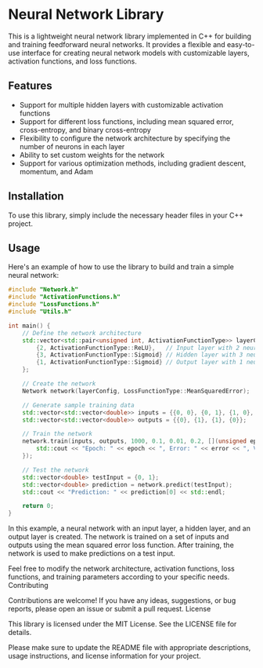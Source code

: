 # Neural Network Library

This is a lightweight neural network library implemented in C++ for building and training feedforward neural networks. It provides a flexible and easy-to-use interface for creating neural network models with customizable layers, activation functions, and loss functions.

## Features

- Support for multiple hidden layers with customizable activation functions
- Support for different loss functions, including mean squared error, cross-entropy, and binary cross-entropy
- Flexibility to configure the network architecture by specifying the number of neurons in each layer
- Ability to set custom weights for the network
- Support for various optimization methods, including gradient descent, momentum, and Adam

## Installation

To use this library, simply include the necessary header files in your C++ project.

## Usage

Here's an example of how to use the library to build and train a simple neural network:

```cpp
#include "Network.h"
#include "ActivationFunctions.h"
#include "LossFunctions.h"
#include "Utils.h"

int main() {
    // Define the network architecture
    std::vector<std::pair<unsigned int, ActivationFunctionType>> layerConfig = {
        {2, ActivationFunctionType::ReLU},   // Input layer with 2 neurons and ReLU activation
        {3, ActivationFunctionType::Sigmoid} // Hidden layer with 3 neurons and Sigmoid activation
        {1, ActivationFunctionType::Sigmoid} // Output layer with 1 neuron and Sigmoid activation
    };

    // Create the network
    Network network(layerConfig, LossFunctionType::MeanSquaredError);

    // Generate sample training data
    std::vector<std::vector<double>> inputs = {{0, 0}, {0, 1}, {1, 0}, {1, 1}};
    std::vector<std::vector<double>> outputs = {{0}, {1}, {1}, {0}};

    // Train the network
    network.train(inputs, outputs, 1000, 0.1, 0.01, 0.2, [](unsigned epoch, double error, double validationError) {
        std::cout << "Epoch: " << epoch << ", Error: " << error << ", Validation Error: " << validationError << std::endl;
    });

    // Test the network
    std::vector<double> testInput = {0, 1};
    std::vector<double> prediction = network.predict(testInput);
    std::cout << "Prediction: " << prediction[0] << std::endl;

    return 0;
}
```

In this example, a neural network with an input layer, a hidden layer, and an output layer is created. The network is trained on a set of inputs and outputs using the mean squared error loss function. After training, the network is used to make predictions on a test input.

Feel free to modify the network architecture, activation functions, loss functions, and training parameters according to your specific needs.
Contributing

Contributions are welcome! If you have any ideas, suggestions, or bug reports, please open an issue or submit a pull request.
License

This library is licensed under the MIT License. See the LICENSE file for details.

Please make sure to update the README file with appropriate descriptions, usage instructions, and license information for your project.